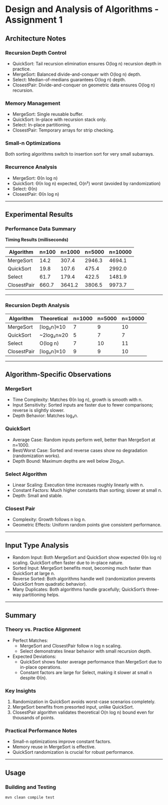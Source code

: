 # Design and Analysis of Algorithms - Assignment 1  

## Architecture Notes  

### Recursion Depth Control  
- QuickSort: Tail recursion elimination ensures O(log n) recursion depth in practice.  
- MergeSort: Balanced divide-and-conquer with O(log n) depth.  
- Select: Median-of-medians guarantees O(log n) depth.  
- ClosestPair: Divide-and-conquer on geometric data ensures O(log n) recursion.  

### Memory Management  
- MergeSort: Single reusable buffer.  
- QuickSort: In-place with recursion stack only.  
- Select: In-place partitioning.  
- ClosestPair: Temporary arrays for strip checking.  

### Small-n Optimizations  
Both sorting algorithms switch to insertion sort for very small subarrays.  

### Recurrence Analysis  
- MergeSort: Θ(n log n)  
- QuickSort: Θ(n log n) expected, O(n²) worst (avoided by randomization)  
- Select: Θ(n)  
- ClosestPair: Θ(n log n)  

---

## Experimental Results  

### Performance Data Summary  

**Timing Results (milliseconds)**  

| Algorithm   | n=100 | n=1000 | n=5000 | n=10000 |
|-------------|-------|--------|--------|---------|
| MergeSort   | 14.2  | 307.4  | 2946.3 | 4694.1  |
| QuickSort   | 19.8  | 107.6  | 475.4  | 2992.0  |
| Select      | 61.7  | 179.4  | 422.5  | 1481.9  |
| ClosestPair | 660.7 | 3641.2 | 3806.5 | 9973.7  |  

---

### Recursion Depth Analysis  

| Algorithm   | Theoretical       | n=1000 | n=5000 | n=10000 |
|-------------|-------------------|--------|--------|---------|
| MergeSort   | ⌈log₂n⌉≈10        | 7      | 9      | 10      |
| QuickSort   | ~2log₂n≈20        | 5      | 7      | 7       |
| Select      | O(log n)          | 7      | 10     | 11      |
| ClosestPair | ⌈log₂n⌉≈10        | 9      | 9      | 10      |  

---

## Algorithm-Specific Observations  

### MergeSort  
- Time Complexity: Matches Θ(n log n), growth is smooth with n.  
- Input Sensitivity: Sorted inputs are faster due to fewer comparisons; reverse is slightly slower.  
- Depth Behavior: Matches log₂n.  

### QuickSort  
- Average Case: Random inputs perform well, better than MergeSort at n=1000.  
- Best/Worst Case: Sorted and reverse cases show no degradation (randomization works).  
- Depth Bound: Maximum depths are well below 2log₂n.  

### Select Algorithm  
- Linear Scaling: Execution time increases roughly linearly with n.  
- Constant Factors: Much higher constants than sorting; slower at small n.  
- Depth: Small and stable.  

### Closest Pair  
- Complexity: Growth follows n log n.  
- Geometric Effects: Uniform random points give consistent performance.  

---

## Input Type Analysis  
- Random Input: Both MergeSort and QuickSort show expected Θ(n log n) scaling. QuickSort often faster due to in-place nature.  
- Sorted Input: MergeSort benefits most, becoming much faster than QuickSort at large n.  
- Reverse Sorted: Both algorithms handle well (randomization prevents QuickSort from quadratic behavior).  
- Many Duplicates: Both algorithms handle gracefully; QuickSort’s three-way partitioning helps.  

---

## Summary  

### Theory vs. Practice Alignment  
- Perfect Matches:  
  - MergeSort and ClosestPair follow n log n scaling.  
  - Select demonstrates linear behavior with small recursion depth.  
- Expected Deviations:  
  - QuickSort shows faster average performance than MergeSort due to in-place operations.  
  - Constant factors are large for Select, making it slower at small n despite Θ(n).  

### Key Insights  
1. Randomization in QuickSort avoids worst-case scenarios completely.  
2. MergeSort benefits from presorted input, unlike QuickSort.  
3. ClosestPair algorithm validates theoretical O(n log n) bound even for thousands of points.  

### Practical Performance Notes  
- Small-n optimizations improve constant factors.  
- Memory reuse in MergeSort is effective.  
- QuickSort randomization is crucial for robust performance.  

---

## Usage  

### Building and Testing  
```bash
mvn clean compile test
